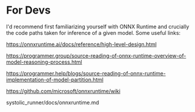 # For Devs

I'd recommend first familiarizing yourself with ONNX Runtime and crucially the code paths taken for inference of a given model. Some useful links:

https://onnxruntime.ai/docs/reference/high-level-design.html

https://programmer.group/source-reading-of-onnx-runtime-overview-of-model-reasoning-process.html

https://programmer.help/blogs/source-reading-of-onnx-runtime-implementation-of-model-partition.html

https://github.com/microsoft/onnxruntime/wiki

systolic_runner/docs/onnxruntime.md
